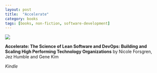 ```yaml
---
layout: post
title:  "Accelerate"
category: books
tags: [books, non-fiction, software-development]
---
```


<a target="_blank"  href="https://www.amazon.com/gp/product/1942788339/ref=as_li_tl?ie=UTF8&camp=1789&creative=9325&creativeASIN=1942788339&linkCode=as2&tag=42models-20&linkId=70ad49a8b51d14c2ce027561354f2904"><img border="0" src="//ws-na.amazon-adsystem.com/widgets/q?_encoding=UTF8&MarketPlace=US&ASIN=1942788339&ServiceVersion=20070822&ID=AsinImage&WS=1&Format=_SL250_&tag=42models-20" ></a><img src="//ir-na.amazon-adsystem.com/e/ir?t=42models-20&l=am2&o=1&a=1942788339" width="1" height="1" border="0" alt="" style="border:none !important; margin:0px !important;" />

**Accelerate: The Science of Lean Software and DevOps: Building and Scaling High Performing Technology Organizations** by Nicole Forsgren, Jez Humble and Gene Kim

*Kindle*

